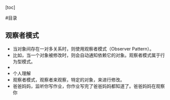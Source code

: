 [toc]

#目录

## 观察者模式

* 当对象间存在一对多关系时，则使用观察者模式（Observer Pattern）。
* 比如，当一个对象被修改时，则会自动通知依赖它的对象。观察者模式属于行为型模式。
*
* 个人理解
* 观察者模式，观察者来观察，特定的对象，来进行修改。
* 爸爸妈妈，监听你写作业，你作业写完了爸爸妈妈都知道了。爸爸妈妈在观察你
